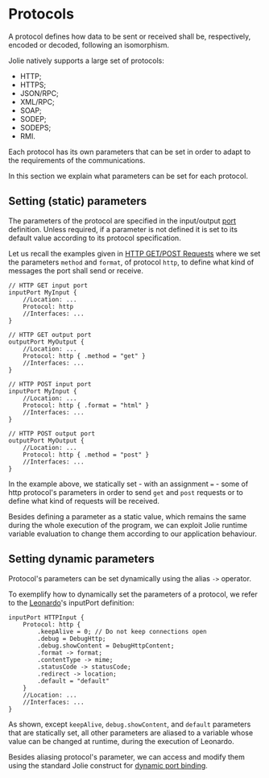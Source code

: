 # Protocols

A protocol defines how data to be sent or received shall be, respectively, encoded or decoded, following an isomorphism.

Jolie natively supports a large set of protocols:

* HTTP;
* HTTPS;
* JSON/RPC;
* XML/RPC;
* SOAP;
* SODEP;
* SODEPS;
* RMI.

Each protocol has its own parameters that can be set in order to adapt to the requirements of the communications.

In this section we explain what parameters can be set for each protocol.

## Setting \(static\) parameters

The parameters of the protocol are specified in the input/output [port](https://jolielang.gitbook.io/docs/basics/communication-ports) definition. Unless required, if a parameter is not defined it is set to its default value according to its protocol specification.

Let us recall the examples given in [HTTP GET/POST Requests](https://jolielang.gitbook.io/docs/web-applications/web_get_post) where we set the parameters `method` and `format`, of protocol `http`, to define what kind of messages the port shall send or receive.

```jolie
// HTTP GET input port
inputPort MyInput {
    //Location: ...
    Protocol: http
    //Interfaces: ...
}

// HTTP GET output port
outputPort MyOutput {
    //Location: ...
    Protocol: http { .method = "get" }
    //Interfaces: ...
}

// HTTP POST input port
inputPort MyInput {
    //Location: ...
    Protocol: http { .format = "html" }
    //Interfaces: ...
}

// HTTP POST output port
outputPort MyOutput {
    //Location: ...
    Protocol: http { .method = "post" }
    //Interfaces: ...
}
```

In the example above, we statically set - with an assignment `=` - some of http protocol's parameters in order to send `get` and `post` requests or to define what kind of requests will be received.

Besides defining a parameter as a static value, which remains the same during the whole execution of the program, we can exploit Jolie runtime variable evaluation to change them according to our application behaviour.

## Setting dynamic parameters

Protocol's parameters can be set dynamically using the alias `->` operator.

To exemplify how to dynamically set the parameters of a protocol, we refer to the [Leonardo](https://github.com/jolie/docs/tree/17849b39db5140ffe17f04d698cd6945df1d999f/protocols/web_applications/leonardo/README.md)'s inputPort definition:

```jolie
inputPort HTTPInput {
    Protocol: http {
        .keepAlive = 0; // Do not keep connections open
        .debug = DebugHttp; 
        .debug.showContent = DebugHttpContent;
        .format -> format;
        .contentType -> mime;
        .statusCode -> statusCode;
        .redirect -> location;
        .default = "default"
    }
    //Location: ...
    //Interfaces: ...
}
```

As shown, except `keepAlive`, `debug.showContent`, and `default` parameters that are statically set, all other parameters are aliased to a variable whose value can be changed at runtime, during the execution of Leonardo.

Besides aliasing protocol's parameter, we can access and modify them using the standard Jolie construct for [dynamic port binding](https://jolielang.gitbook.io/docs/basics/dynamic_binding).
